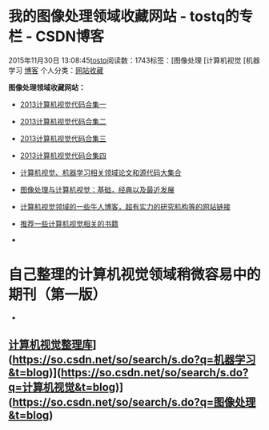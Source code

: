 # 我的图像处理领域收藏网站 - tostq的专栏 - CSDN博客





2015年11月30日 13:08:45[tostq](https://me.csdn.net/tostq)阅读数：1743标签：[图像处理																[计算机视觉																[机器学习																[博客](https://so.csdn.net/so/search/s.do?q=博客&t=blog)
个人分类：[网站收藏](https://blog.csdn.net/tostq/article/category/5991735)





**图像处理领域收藏网站：**


- [2013计算机视觉代码合集一](http://blog.cvchina.net/post/50.html)
- [2013计算机视觉代码合集二](http://blog.cvchina.net/post/51.html)
- [2013计算机视觉代码合集三](http://blog.cvchina.net/post/52.html)
- [2013计算机视觉代码合集四](http://blog.cvchina.net/post/50.html)
- [计算机视觉、机器学习相关领域论文和源代码大集合](http://blog.csdn.net/zouxy09/article/details/8550952)
- [图像处理与计算机视觉：基础，经典以及最近发展](http://blog.sina.com.cn/s/blog_73621a320102v6z9.html)
- [计算机视觉领域的一些牛人博客，超有实力的研究机构等的网站链接](http://blog.csdn.net/carson2005/article/details/6601109)
- [推荐一些计算机视觉相关的书籍](http://blog.csdn.net/carson2005/article/details/6586635)

- [](http://blog.csdn.net/carson2005/article/details/6292748)
# 自己整理的计算机视觉领域稍微容易中的期刊（第一版）


- 
## [计算机视觉整理库](http://www.cnblogs.com/mothe123/p/4267248.html)](https://so.csdn.net/so/search/s.do?q=机器学习&t=blog)](https://so.csdn.net/so/search/s.do?q=计算机视觉&t=blog)](https://so.csdn.net/so/search/s.do?q=图像处理&t=blog)




